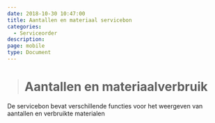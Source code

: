 ```yaml
---
date: 2018-10-30 10:47:00
title: Aantallen en materiaal servicebon
categories:
  - Serviceorder
description:
page: mobile
type: Document
---
```



># Aantallen en materiaalverbruik

De servicebon bevat verschillende functies voor het weergeven van aantallen en verbruikte materialen